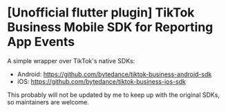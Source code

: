 # [Unofficial flutter plugin] TikTok Business Mobile SDK for Reporting App Events

A simple wrapper over TikTok's native SDKs:
- Android: https://github.com/bytedance/tiktok-business-android-sdk
- iOS: https://github.com/bytedance/tiktok-business-ios-sdk

This probably will not be updated by me to keep up with the original SDKs,
so maintainers are welcome.